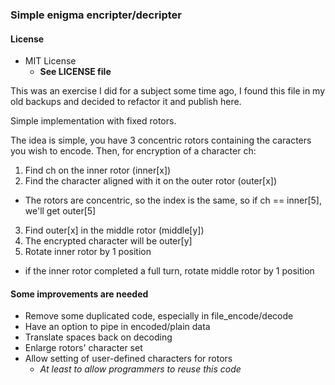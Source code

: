 ### Simple enigma encripter/decripter

#### License
- MIT License
   - **See LICENSE file**

This was an exercise I did for a subject some time ago, I found this file in my old backups and decided to refactor it and publish here.

Simple implementation with fixed rotors.

The idea is simple, you have 3 concentric rotors containing the caracters you wish to encode.
Then, for encryption of a character ch:

1. Find ch on the inner rotor (inner[x])
2. Find the character aligned with it on the outer rotor (outer[x])
  - The rotors are concentric, so the index is the same, so if ch == inner[5], we'll get outer[5]
3. Find outer[x] in the middle rotor (middle[y])
4. The encrypted character will be outer[y]
5. Rotate inner rotor by 1 position
  - if the inner rotor completed a full turn, rotate middle rotor by 1 position

#### Some improvements are needed
- Remove some duplicated code, especially in file_encode/decode
- Have an option to pipe in encoded/plain data
- Translate spaces back on decoding
- Enlarge rotors' character set
- Allow setting of user-defined characters for rotors
  - *At least to allow programmers to reuse this code*
